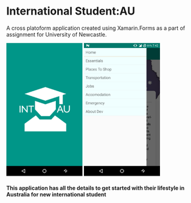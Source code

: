 # International Student:AU
A cross platoform application created using Xamarin.Forms as a part of assignment for University of Newcastle.

<img src="https://raw.githubusercontent.com/asangam/IntStdAU/master/splash.png" height="350px" width="200px"  alt="splash">
<img src="https://raw.githubusercontent.com/asangam/IntStdAU/master/navmenu.png" height="350px" width="200px" alt="navigation menu">


<h4> This application has all the details to get started with their lifestyle in Australia for new international student<h4>